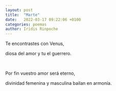 ```yaml
---
layout: post
title:  "Marte"
date:   2022-03-17 09:22:06 +0100
categories: poemas
author: Iridis Rinpoche
---
```


Te encontrastes con Venus,

diosa del amor y tu el guerrero.

<br>

Por fin vuestro amor será eterno,

divinidad femenina y masculina bailan en armonía.

